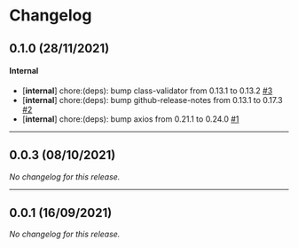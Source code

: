 # Changelog

## 0.1.0 (28/11/2021)

#### Internal

- [**internal**] chore:(deps): bump class-validator from 0.13.1 to 0.13.2 [#3](https://github.com/jgazeau/bmyc/pull/3)
- [**internal**] chore:(deps): bump github-release-notes from 0.13.1 to 0.17.3 [#2](https://github.com/jgazeau/bmyc/pull/2)
- [**internal**] chore:(deps): bump axios from 0.21.1 to 0.24.0 [#1](https://github.com/jgazeau/bmyc/pull/1)

---

## 0.0.3 (08/10/2021)
*No changelog for this release.*

---

## 0.0.1 (16/09/2021)
*No changelog for this release.*
